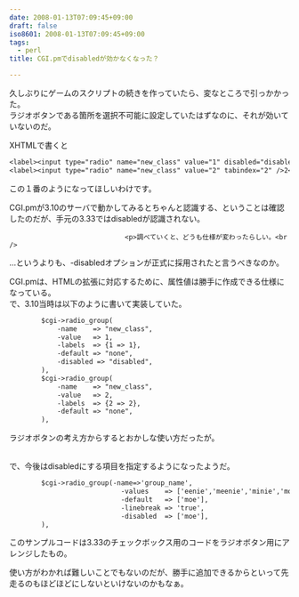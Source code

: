 ```yaml
---
date: 2008-01-13T07:09:45+09:00
draft: false
iso8601: 2008-01-13T07:09:45+09:00
tags:
  - perl
title: CGI.pmでdisabledが効かなくなった？

---
```


<div class="entry-body">
                                 <p>久しぶりにゲームのスクリプトの続きを作っていたら、変なところで引っかかった。<br />
ラジオボタンである箇所を選択不可能に設定していたはずなのに、それが効いていないのだ。</p>

<p>XHTMLで書くと</p>

```default
<label><input type="radio" name="new_class" value="1" disabled="disabled" tabindex="1" />1</label>
<label><input type="radio" name="new_class" value="2" tabindex="2" />2</label>
```

<p>この１番のようになってほしいわけです。</p>

<p>CGI.pmが3.10のサーバで動かしてみるとちゃんと認識する、ということは確認したのだが、手元の3.33ではdisabledが認識されない。</p>
                              
                                 <p>調べていくと、どうも仕様が変わったらしい。<br />
…というよりも、-disabledオプションが正式に採用されたと言うべきなのか。</p>

<p>CGI.pmは、HTMLの拡張に対応するために、属性値は勝手に作成できる仕様になっている。<br />
で、3.10当時は以下のように書いて実装していた。</p>

```default
        $cgi->radio_group(
            -name    => "new_class",
            -value   => 1,
            -labels  => {1 => 1},
            -default => "none",
            -disabled => "disabled",
        ),
        $cgi->radio_group(
            -name    => "new_class",
            -value   => 2,
            -labels  => {2 => 2},
            -default => "none",
        ),
```

<p>ラジオボタンの考え方からするとおかしな使い方だったが。</p>

<p><br />
で、今後はdisabledにする項目を指定するようになったようだ。</p>

```default
        $cgi->radio_group(-name=>'group_name',
                            -values    => ['eenie','meenie','minie','moe'],
                            -default   => ['moe'],
                            -linebreak => 'true',
                            -disabled  => ['moe'],
        ),
```

<p>このサンプルコードは3.33のチェックボックス用のコードをラジオボタン用にアレンジしたもの。</p>

<p>使い方がわかれば難しいことでもないのだが、勝手に追加できるからといって先走るのもほどほどにしないといけないのかもなぁ。<br /></p>
                              </div>
    	